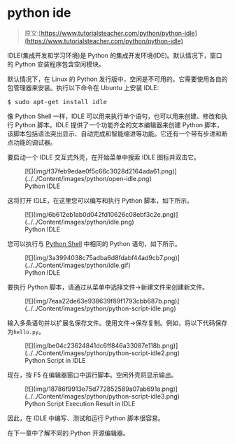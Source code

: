 # python ide

> 原文:[https://www.tutorialsteacher.com/python/python-idle](https://www.tutorialsteacher.com/python/python-idle)

IDLE(集成开发和学习环境)是 Python 的集成开发环境(IDE)。默认情况下，窗口的 Python 安装程序包含空闲模块。

默认情况下，在 Linux 的 Python 发行版中，空闲是不可用的。它需要使用各自的包管理器来安装。执行以下命令在 Ubuntu 上安装 IDLE:

<samp>$ sudo apt-get install idle</samp>

像 Python Shell 一样，IDLE 可以用来执行单个语句，也可以用来创建、修改和执行 Python 脚本。IDLE 提供了一个功能齐全的文本编辑器来创建 Python 脚本，该脚本包括语法突出显示、自动完成和智能缩进等功能。它还有一个带有步进和断点功能的调试器。

要启动一个 IDLE 交互式外壳，在开始菜单中搜索 IDLE 图标并双击它。

<figure>[![](img/f37feb9edae0f5c66c3028d2164ada61.png)](../../Content/images/python/open-idle.png) 

<figcaption>Python IDLE</figcaption>

</figure>

这将打开 IDLE，在这里您可以编写和执行 Python 脚本，如下所示。

<figure>[![](img/6b612eb1ab0d042fd10626c08ebf3c2e.png)](../../Content/images/python/idle.png) 

<figcaption>Python IDLE</figcaption>

</figure>

您可以执行与 [Python Shell](/python/python-interective-shell) 中相同的 Python 语句，如下所示。

<figure>[![](img/3a3994038c75adba6d8fdabf44ad9cb7.png)](../../Content/images/python/idle.gif) 

<figcaption>Python IDLE</figcaption>

</figure>

要执行 Python 脚本，请通过从菜单中选择文件->新建文件来创建新文件。

<figure>[![](img/7eaa22de63e938639f89f1793cbb687b.png)](../../Content/images/python/python-script-idle.png) </figure>

输入多条语句并以扩展名保存文件。使用文件->保存复制。例如，将以下代码保存为`hello.py`。

<figure>[![](img/be04c23624841dc6ff846a33087e118b.png)](../../Content/images/python/python-script-idle2.png) 

<figcaption>Python Script in IDLE</figcaption>

</figure>

现在，按 F5 在编辑器窗口中运行脚本。空闲外壳将显示输出。

<figure>[![](img/18786f9913e75d772852589a07ab691a.png)](../../Content/images/python/python-script-idle3.png) 

<figcaption>Python Script Execution Result in IDLE</figcaption>

</figure>

因此，在 IDLE 中编写、测试和运行 Python 脚本很容易。

在下一章中了解不同的 Python 开源编辑器。